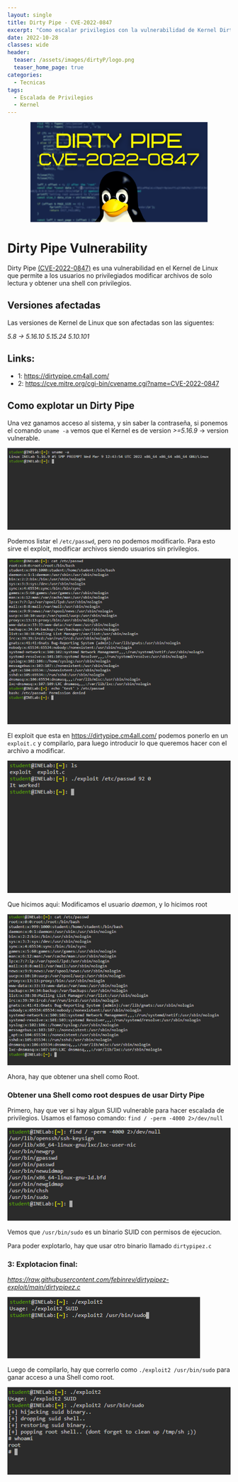 ```yaml
---
layout: single
title: Dirty Pipe - CVE-2022-0847
excerpt: "Como escalar privilegios con la vulnerabilidad de Kernel Dirty Pipe."
date: 2022-10-28
classes: wide
header:
  teaser: /assets/images/dirtyP/logo.png
  teaser_home_page: true
categories:
  - Tecnicas
tags:
  - Escalada de Privilegios
  - Kernel
---
```


<p align="center">
<img src="/assets/images/dirtyP/logo.png" width="400">
</p>

# Dirty Pipe Vulnerability
Dirty Pipe <a href="https://cve.mitre.org/cgi-bin/cvename.cgi?name=CVE-2022-0847">(CVE-2022-0847)</a> es una vulnerabilidad en el Kernel de  Linux que permite a los usuarios no privilegiados modificar archivos de solo lectura y obtener una shell con privilegios.

## Versiones afectadas 
Las versiones de Kernel de Linux que son afectadas son las siguentes: 

*5.8 -> 5.16.10 
5.15.24 
5.10.101* 

## Links: 
* 1: <a href="https://dirtypipe.cm4all.com/">https://dirtypipe.cm4all.com/</a>  
* 2: <a href="https://cve.mitre.org/cgi-bin/cvename.cgi?name=CVE-2022-084">https://cve.mitre.org/cgi-bin/cvename.cgi?name=CVE-2022-0847</a>

## Como explotar un Dirty Pipe
Una vez ganamos acceso al sistema, y sin saber la contraseña, si ponemos el comando `uname -a` vemos que el Kernel es de version *>=5.16.9* -> version vulnerable.

![](/assets/images/dirtyP/2.png)

Podemos listar el `/etc/passwd`, pero no podemos modificarlo.
Para esto sirve el exploit, modificar archivos siendo usuarios sin privilegios.


![](/assets/images/dirtyP/3.png)


El exploit que esta en https://dirtypipe.cm4all.com/ podemos ponerlo en un `exploit.c` y compilarlo, para luego introducir lo que queremos hacer con el archivo a modificar.


![](/assets/images/dirtyP/4.png)


Que hicimos aqui: 
Modificamos el usuario *daemon*, y lo hicimos root

![](/assets/images/dirtyP/5.png)

Ahora, hay que obtener una shell como Root.

### Obtener una Shell como root despues de usar Dirty Pipe

Primero, hay que ver si hay algun SUID vulnerable para hacer escalada de privilegios.
Usamos el famoso comando: `find / -perm -4000 2>/dev/null`


![](/assets/images/dirtyP/6.png)


Vemos que `/usr/bin/sudo`  es un binario SUID con permisos de ejecucion. 

Para poder explotarlo, hay que usar otro binario llamado `dirtypipez.c`

### 3: Explotacion final: 
_https://raw.githubusercontent.com/febinrev/dirtypipez-exploit/main/dirtypipez.c_


![](/assets/images/dirtyP/7.png)


Luego de compilarlo, hay que correrlo como `./exploit2 /usr/bin/sudo` para ganar acceso a una Shell como root.

![](/assets/images/dirtyP/8.png)

